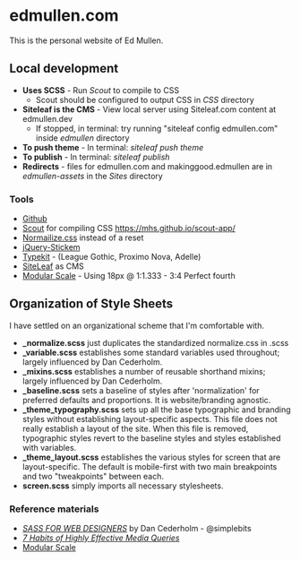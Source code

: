 # edmullen.com

This is the personal website of Ed Mullen.


## Local development

* **Uses SCSS** - Run *Scout* to compile to CSS
  * Scout should be configured to output CSS in *CSS* directory
* **Siteleaf is the CMS** - View local server using Siteleaf.com content at edmullen.dev
  * If stopped, in terminal: try running "siteleaf config edmullen.com" inside *edmullen* directory
* **To push theme** - In terminal: *siteleaf push theme*
* **To publish** - In terminal: *siteleaf publish*
* **Redirects** - files for edmullen.com and makinggood.edmullen are in *edmullen-assets* in the *Sites* directory


### Tools

* [Github](https://github.com/edmullen/edmullen.com)
* [Scout](https://mhs.github.io/scout-app/) for compiling CSS https://mhs.github.io/scout-app/
* [Normailize.css](https://necolas.github.io/normalize.css/) instead of a reset
* [jQuery-Stickem](https://github.com/davist11/jQuery-Stickem)
* [Typekit](https://typekit.com/) - (League Gothic, Proximo Nova, Adelle)
* [SiteLeaf](http://www.siteleaf.com/) as CMS
* [Modular Scale](http://www.modularscale.com) - Using 18px @ 1:1.333 - 3:4 Perfect fourth


## Organization of Style Sheets

I have settled on an organizational scheme that I'm comfortable with.

* **_normalize.scss** just duplicates the standardized normalize.css in .scss
* **_variable.scss** establishes some standard variables used throughout; largely influenced by Dan Cederholm.
* **_mixins.scss** establishes a number of reusable shorthand mixins; largely influenced by Dan Cederholm.
* **_baseline.scss** sets a baseline of styles after 'normalization' for preferred defaults and proportions. It is website/branding agnostic.
* **_theme_typography.scss** sets up all the base typographic and branding styles without establishing layout-specific aspects. This file does not really establish a layout of the site. When this file is removed, typographic styles revert to the baseline styles and styles established with variables.
* **_theme_layout.scss** establishes the various styles for screen that are layout-specific. The default is mobile-first with two main breakpoints and two "tweakpoints" between each.
* **screen.scss** simply imports all necessary stylesheets.


### Reference materials

* [_SASS FOR WEB DESIGNERS_](http://www.abookapart.com/products/sass-for-web-designers) by Dan Cederholm - @simplebits
* [_7 Habits of Highly Effective Media Queries_](http://bradfrostweb.com/blog/post/7-habits-of-highly-effective-media-queries/)
* [Modular Scale](http://www.modularscale.com)
